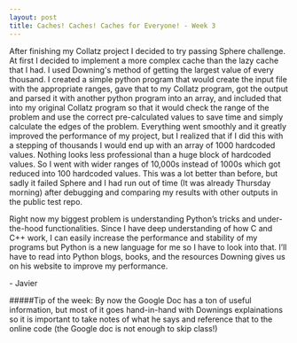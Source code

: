```yaml
---
layout: post
title: Caches! Caches! Caches for Everyone! - Week 3
---
```

After finishing my Collatz project I decided to try passing Sphere challenge. At first I decided to implement a more complex cache than the lazy cache that I had. I used Downing's method of getting the largest value of every thousand. I created a simple python program that would create the input file with the appropriate ranges, gave that to my Collatz program, got the output and parsed it with another python program into an array, and included that into my original Collatz program so that it would check the range of the problem and use the correct pre-calculated values to save time and simply calculate the edges of the problem. Everything went smoothly and it greatly improved the performance of my project, but I realized that if I did this with a stepping of thousands I would end up with an array of 1000 hardcoded values. Nothing looks less professional than a huge block of hardcoded values. So I went with wider ranges of 10,000s instead of 1000s which got reduced into 100 hardcoded values. This was a lot better than before, but sadly it failed Sphere and I had run out of time (It was already Thursday morning) after debugging and comparing my results with other outputs in the public test repo.

Right now my biggest problem is understanding Python’s tricks and under-the-hood functionalities. Since I have deep understanding of how C and C++ work, I can easily increase the performance and stability of my programs but Python is a new language for me so I have to look into that. I’ll have to read into Python blogs, books, and the resources Downing gives us on his website to improve my performance.
 


\- Javier

#####Tip of the week:
By now the Google Doc has a ton of useful information, but most of it goes hand-in-hand with Downings explainations so it is important to take notes of what he says and reference that to the online code (the Google doc is not enough to skip class!)
